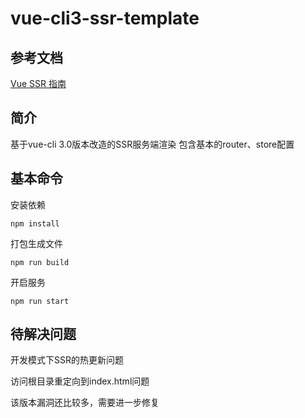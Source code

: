 # vue-cli3-ssr-template

## 参考文档
[Vue SSR 指南](https://ssr.vuejs.org/zh/)

## 简介
基于vue-cli 3.0版本改造的SSR服务端渲染
包含基本的router、store配置

## 基本命令
安装依赖
```
npm install
```

打包生成文件
```
npm run build
```

开启服务
```
npm run start
```

## 待解决问题
开发模式下SSR的热更新问题

访问根目录重定向到index.html问题

该版本漏洞还比较多，需要进一步修复